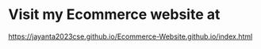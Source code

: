 # Visit my Ecommerce website at
https://jayanta2023cse.github.io/Ecommerce-Website.github.io/index.html
 
